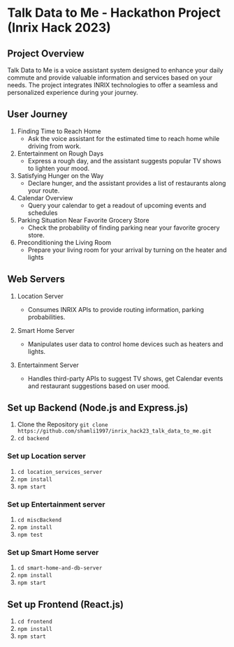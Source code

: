 # Talk Data to Me - Hackathon Project (Inrix Hack 2023)

## Project Overview

Talk Data to Me is a voice assistant system designed to enhance your daily commute and provide valuable information and services based on your needs. The project integrates INRIX technologies to offer a seamless and personalized experience during your journey.

## User Journey

1. Finding Time to Reach Home
   - Ask the voice assistant for the estimated time to reach home while driving from work.
2. Entertainment on Rough Days
   - Express a rough day, and the assistant suggests popular TV shows to lighten your mood.
3. Satisfying Hunger on the Way
   - Declare hunger, and the assistant provides a list of restaurants along your route.
4. Calendar Overview
   - Query your calendar to get a readout of upcoming events and schedules
5. Parking Situation Near Favorite Grocery Store
   - Check the probability of finding parking near your favorite grocery store.
6. Preconditioning the Living Room
   - Prepare your living room for your arrival by turning on the heater and lights

## Web Servers

1. Location Server

   - Consumes INRIX APIs to provide routing information, parking probabilities.

2. Smart Home Server

   - Manipulates user data to control home devices such as heaters and lights.

3. Entertainment Server
   - Handles third-party APIs to suggest TV shows, get Calendar events and restaurant suggestions based on user mood.

## Set up Backend (Node.js and Express.js)

1. Clone the Repository
   `git clone https://github.com/shamli1997/inrix_hack23_talk_data_to_me.git`
2. `cd backend`

### Set up Location server

1. `cd location_services_server`
2. `npm install`
3. `npm start`

### Set up Entertainment server

1. `cd miscBackend`
2. `npm install`
3. `npm test`

### Set up Smart Home server

1. `cd smart-home-and-db-server`
2. `npm install`
3. `npm start`

## Set up Frontend (React.js)

1. `cd frontend`
2. `npm install`
3. `npm start`

